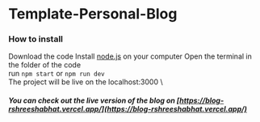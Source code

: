 # Template-Personal-Blog

### How to install
Download the code
Install [node.js](https://nodejs.org/en/download/) on your computer
Open the terminal in the folder of the code\
run `npm start` or `npm run dev`\
The project will be live on the localhost:3000 \

##### You can check out the live version of the blog on [https://blog-rshreeshabhat.vercel.app/](https://blog-rshreeshabhat.vercel.app/)
